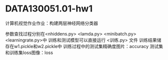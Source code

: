 # DATA130051.01-hw1
计算机视觉作业作业：构建两层神经网络分类器

参数查找过程分别在<nhiddens.py>  <lamda.py>  <minibatch.py>  <learningrate.py>中
训练和测试模型可以直接运行 <训练.py> 文件
训练结果储存在w1.pickle和w2.pickle中
训练过程中的测试集精确度图片：accuracy  测试集和训练集loss图像：loss
